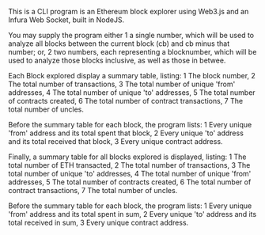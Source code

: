 This is a CLI program is an Ethereum block explorer using Web3.js and an Infura Web Socket, built in NodeJS.

You may supply the program either 
	1 a single number, which will be used to analyze all blocks between the current block (cb) and cb minus that number; or,
	2 two numbers, each representing a blocknumber, which will be used to analyze those blocks inclusive, as well as those in betwee.


Each Block explored display a summary table, listing:
	1 The block number,
	2 The total number of transactions,
	3 The total number of unique 'from' addresses,
	4 The total number of unique 'to' addresses,
	5 The total number of contracts created,
	6 The total number of contract transactions,
	7 The total number of uncles.

Before the summary table for each block, the program lists:
	1 Every unique 'from' address and its total spent that block,
	2 Every unique 'to' address and its total received that block,
	3 Every unique contract address.

Finally, a summary table for all blocks explored is displayed, listing:
	1 The total number of ETH transacted,
	2 The total number of transactions,
	3 The total number of unique 'to' addresses,
	4 The total number of unique 'from' addresses,
	5 The total number of contracts created,
	6 The total number of contract transactions,
	7 The total number of uncles.

Before the summary table for each block, the program lists:
	1 Every unique 'from' address and its total spent in sum,
	2 Every unique 'to' address and its total received in sum,
	3 Every unique contract address.